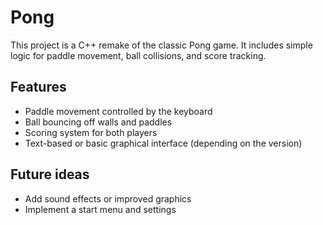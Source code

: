 # Pong

This project is a C++ remake of the classic Pong game. It includes simple logic for paddle movement, ball collisions, and score tracking.

## Features
- Paddle movement controlled by the keyboard  
- Ball bouncing off walls and paddles  
- Scoring system for both players  
- Text-based or basic graphical interface (depending on the version)

## Future ideas
- Add sound effects or improved graphics
- Implement a start menu and settings
